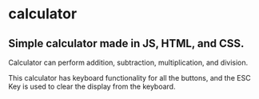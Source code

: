 # calculator 

## Simple calculator made in JS, HTML, and CSS.

Calculator can perform addition, subtraction, multiplication, and division. 

This calculator has keyboard functionality for all the buttons,
and the ESC Key is used to clear the display from the keyboard. 

